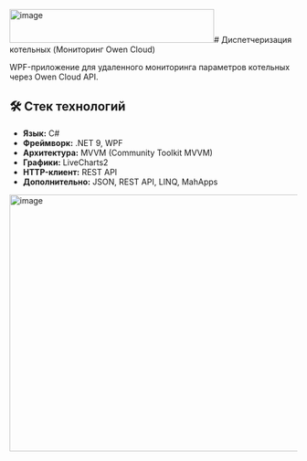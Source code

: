 <img width="358" height="59" alt="image" src="https://github.com/user-attachments/assets/0823bbc3-2fa6-48fb-86f6-52f706099ddd" /># Диспетчеризация котельных (Moниторинг Owen Cloud)

WPF-приложение для удаленного мониторинга параметров котельных через Owen Cloud API.

## 🛠 Стек технологий
*   **Язык:** C#
*   **Фреймворк:** .NET 9, WPF
*   **Архитектура:** MVVM (Community Toolkit MVVM)
*   **Графики:** LiveCharts2
*   **HTTP-клиент:** REST API
*   **Дополнительно:** JSON, REST API, LINQ, MahApps

<img width="835" height="450" alt="image" src="https://github.com/user-attachments/assets/c1e32096-8edb-4e69-a535-3f0510f17502" />


